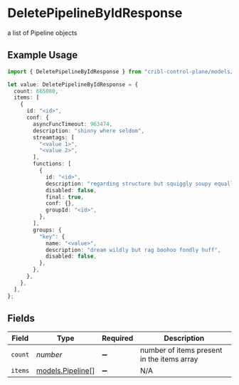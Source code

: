 # DeletePipelineByIdResponse

a list of Pipeline objects

## Example Usage

```typescript
import { DeletePipelineByIdResponse } from "cribl-control-plane/models/operations";

let value: DeletePipelineByIdResponse = {
  count: 665080,
  items: [
    {
      id: "<id>",
      conf: {
        asyncFuncTimeout: 963474,
        description: "shinny where seldom",
        streamtags: [
          "<value 1>",
          "<value 2>",
        ],
        functions: [
          {
            id: "<id>",
            description: "regarding structure but squiggly soupy equally",
            disabled: false,
            final: true,
            conf: {},
            groupId: "<id>",
          },
        ],
        groups: {
          "key": {
            name: "<value>",
            description: "dream wildly but rag boohoo fondly huff",
            disabled: false,
          },
        },
      },
    },
  ],
};
```

## Fields

| Field                                         | Type                                          | Required                                      | Description                                   |
| --------------------------------------------- | --------------------------------------------- | --------------------------------------------- | --------------------------------------------- |
| `count`                                       | *number*                                      | :heavy_minus_sign:                            | number of items present in the items array    |
| `items`                                       | [models.Pipeline](../../models/pipeline.md)[] | :heavy_minus_sign:                            | N/A                                           |